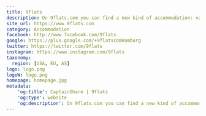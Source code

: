 ```yaml
---
title: 9flats
description: On 9flats.com you can find a new kind of accommodation: vacation rentals, apartments and guest houses, owned by friendly locals across the world.
site_url: https://www.9flats.com
category: Accommodation
facebook: http://www.facebook.com/9flats
google: https://plus.google.com/+9flatscomHamburg
twitter: https://twitter.com/9flats
instagram: https://www.instagram.com/9flats
taxonomy:
  region: [USA, EU, AS]
logo: logo.png
logoW: logo.png
homepage: homepage.jpg
metadata:
    'og:title': CaptainShare | 9flats
    'og:type': website
    'og:description': On 9flats.com you can find a new kind of accommodation: vacation rentals, apartments and guest houses, owned by friendly locals across the world.
---
```

